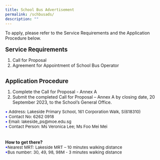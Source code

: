 ```yaml
---
title: School Bus Advertisement
permalink: /schbusads/
description: ""
---
```

To apply, please refer to the Service Requirements and the Application Procedure below.
<br><br>
<span style="font-size: 14pt;">
<b>Service Requirements</b></span><br>
<ol><li><a style="text-decoration: none" href="https://go.gov.sg/lsps-scbus"> Call for Proposal</a></li>
<li><a style="text-decoration: none" href="https://go.gov.sg/lsps-scbus-annexb"> Agreement for Appointment of School Bus Operator</a></li></ol><br>
<span style="font-size: 14pt;">
<b>Application Procedure</b></span><br>
<ol><li>Complete the <a style="text-decoration: none" href="https://go.gov.sg/lsps-scbus-annexa">Call for Proposal - Annex A</a></li>
<li>Submit the completed Call for Proposal – Annex A by closing date, 20 September 2023, to the School’s General Office.</li></ol>
<span style="font-size: 10pt;">
<span style="color:blue;">•</span> Address: Lakeside Primary School, 161 Corporation Walk, S(618310)<br>
<span style="color:blue;">•</span> Contact No: 6262 0918<br>
<span style="color:blue;">•</span> Email: lakeside_ps@moe.edu.sg<br>
<span style="color:blue;">•</span> Contact Person: Ms Veronica Lee; Ms Foo Mei Mei</span><br>
<br><br>
<b>How to get there?</b><br>
<span style="font-size: 10pt;">
<span style="color:blue;">•</span>Nearest MRT: Lakeside MRT – 10 minutes walking distance<br>
<span style="color:blue;">•</span>Bus number: 30, 49, 98, 98M  - 3 minutes walking distance</span>